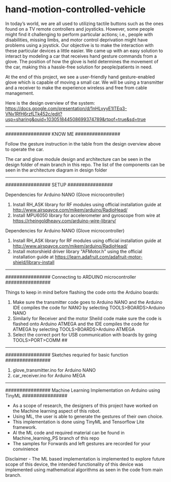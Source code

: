 # hand-motion-controlled-vehicle

In today’s world, we are all used to utilizing tactile buttons such as the ones found on a TV remote controllers and joysticks. However, some people might find it challenging to perform particular actions; i.e., people with disabilities, missing limbs, and motor control deprivation might have problems using a joystick. 
Our objective is to make the interaction with these particular devices a little easier. We came up with an easy solution to interact by modeling a car that receives hand gesture commands from a glove. The position of how the glove is held determines the movement of the car, making this a hassle-free solution for people/patients in need.

At the end of this project, we see a user-friendly hand gesture-enabled glove which is capable of moving a small car. We will be using a transmitter and a receiver to make the experience wireless and free from cable management.

Here is the design overview of the system:
https://docs.google.com/presentation/d/1nHLvyyE1lTEq3-VNv1RfH6rzfLTk452c/edit?usp=sharing&ouid=103051844508699374789&rtpof=true&sd=true
_____________________________________________________________________________________________________________________________________________________________________

################ KNOW ME ################

Follow the gesture instruction in the table from the design overview above to operate the car.

The car and glove module design and architecture can be seen in the design folder of main branch in this repo.
The list of the components can be seen in the architecture diagram in design folder

_____________________________________________________________________________________________________________________________________________________________________

 ################ SETUP ################

Dependencies for Arduino NANO (Glove microcontroller)
1. Install RH_ASK library for RF modules using official installation guide  at http://www.airspayce.com/mikem/arduino/RadioHead/
2. Install MPU6050 library for accelerometer and gyroscope from wire  at https://rheingoldheavy.com/arduino-wire-library/

Dependencies for Arduino NANO (Glove microcontroller)
1. Install RH_ASK library for RF modules using official installation guide  at http://www.airspayce.com/mikem/arduino/RadioHead/
2. Install motorshield driver library "AFMotor.h" using the official installation guide at https://learn.adafruit.com/adafruit-motor-shield/library-install


_____________________________________________________________________________________________________________________________________________________________________

 ################ Connecting to ARDUINO microcontroller ################
 
 Things to keep in mind before flashing the code onto the Arduino boards:
 1. Make sure the transmitter code goes to Arduino NANO and the Arduino IDE compiles the code for NANO by selecting TOOLS>BOARDS>Arduino NANO
 2. Similarly for Receiver and the motor Sheild code make sure the code is flashed onto Arduino ATMEGA and the IDE compiles the code for ATMEGA by selecting               TOOLS>BOARDS>Arduino ATMEGA
 3. Select the correct port for USB communication with boards by going TOOLS>PORT>COMM ##

_____________________________________________________________________________________________________________________________________________________________________

 ################ Sketches requried for basic function ################
 1. glove_transmitter.ino for Arduino NANO
 2. car_receiver.ino for Arduino MEGA


_____________________________________________________________________________________________________________________________________________________________________

 ################ Machine Learning Implementation on Arduino using TinyML ################
 
- As a scope of research, the designers of this project have worked on the Machine learning aspect of this robot. 
- Using ML, the user is able to generate the gestures of their own choice.
- This implementation is done using TinyML and Tensorflow Lite framework.
- Al the ML code and required material can be found in Machine_learning_PS branch of this repo
- The samples for Forwards and left gestures are recorded for your convinience

Disclaimer -  The ML based implementation is implemented to explore future scope of this device, the intended functionality of this device was implemented using mathematical algorithms as seen in the code from main branch.  
